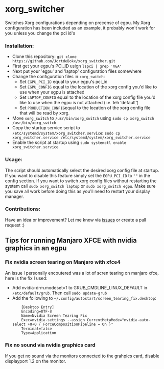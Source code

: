 # xorg_switcher
Switches Xorg configurations depending on precense of egpu.
My Xorg configuration has been included as an example, it probably won't work for you unless you change the pci id's

### Installation:
* Clone this repository: `git clone https://github.com/JortdeBokx/xorg_switcher.git`
* First get your egpu's PCI_ID usign `lspci | grep 'VGA'`
* Next put your 'egpu' and 'laptop' configuration files somewhere
* Change the configuration files in `xorg_switch`:
  * Set `EGPU_PCI_ID` equal to your egpu's pci_id
  * Set `EGPU_CONFIG` equal to the location of the xorg config you'd like to use when your egpu is attached
  * Set `LAPTOP_CONFIG` equal to the location of the xorg config file you'd like to use when the egpu is not attached (i.e. teh 'default')
  * Set `PRODUCTION_CONFIG`equal to the location of the xorg config file that will be read by xorg.
* Move `xorg_switch` to `/usr/bin/xorg_switch` using `sudo cp xorg_switch /usr/bin/xorg_switch`
* Copy the startup service script to `/etc/systemd/system/xorg_switcher.service`: `sudo cp xorg_switcher.service /etc/systemd/system/xorg_switcher.service`
* Enable the script at startup using `sudo systemctl enable xorg_switcher.service`

### Usage:
The script should automatically select the desired xorg config file at startup. If you want to disable this feature simply set the `EGPU_PCI_ID` to `""` in the config section. 
If you want to switch xorg config files without restarting the system call `sudo xorg_switch laptop` or `sudo xorg_switch egpu`. Make sure you save all work before doing this as you'll need to restart your display manager.

### Contributions:
Have an idea or improvement? Let me know via [issues](https://github.com/JortdeBokx/xorg_switcher/issues) or create a pull request :)

## Tips for running Manjaro XFCE with nvidia graphics in an egpu
### Fix nvidia screen tearing on Manjaro with xfce4
An issue I personally encoutered was a lot of scren tearing on manjaro xfce, here is the fix I used:
* Add nvidia-drm.modeset=1 to GRUB_CMDLINE_LINUX_DEFAULT in `/etc/default/grub`. Then call `sudo update-grub`
* Add the following to `~/.config/autostart/screen_tearing_fix.desktop`:
  ``` Desktop
      [Desktop Entry]
      Encoding=UTF-8
      Name=Nvidia Screen Tearing Fix
      Exec=nvidia-settings --assign CurrentMetaMode="nvidia-auto-select +0+0 { ForceCompositionPipeline = On }"
      Terminal=false
      Type=Application
    ```
### Fix no sound via nvidia graphics card
If you get no sound via the monitors connected to the grahpics card, disable displayport 1.2 on the monitor.
